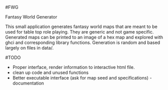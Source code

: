 #FWG

Fantasy World Generator

This small application generates fantasy world maps that are meant to be used for table top role playing. They are generic and not game specific. Generated maps can be printed to an image of a hex map and explored with ghci and corresponding library functions.
Generation is random and based largely on files in data/.

#TODO

 - Proper interface, render information to interactive html file.
  - clean up code and unused functions
   - Better executable interface (ask for map seed and specifications)
    - documentation
